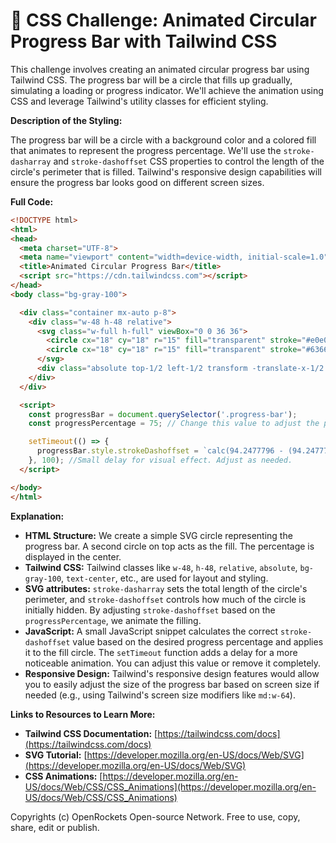 # 🐞 CSS Challenge:  Animated Circular Progress Bar with Tailwind CSS


This challenge involves creating an animated circular progress bar using Tailwind CSS. The progress bar will be a circle that fills up gradually, simulating a loading or progress indicator.  We'll achieve the animation using CSS and leverage Tailwind's utility classes for efficient styling.

**Description of the Styling:**

The progress bar will be a circle with a background color and a colored fill that animates to represent the progress percentage. We'll use the `stroke-dasharray` and `stroke-dashoffset` CSS properties to control the length of the circle's perimeter that is filled.  Tailwind's responsive design capabilities will ensure the progress bar looks good on different screen sizes.

**Full Code:**

```html
<!DOCTYPE html>
<html>
<head>
  <meta charset="UTF-8">
  <meta name="viewport" content="width=device-width, initial-scale=1.0">
  <title>Animated Circular Progress Bar</title>
  <script src="https://cdn.tailwindcss.com"></script>
</head>
<body class="bg-gray-100">

  <div class="container mx-auto p-8">
    <div class="w-48 h-48 relative">
      <svg class="w-full h-full" viewBox="0 0 36 36">
        <circle cx="18" cy="18" r="15" fill="transparent" stroke="#e0e0e0" stroke-width="4"/>
        <circle cx="18" cy="18" r="15" fill="transparent" stroke="#6366F1" stroke-width="4" stroke-dasharray="94.2477796" stroke-dashoffset="94.2477796" class="progress-bar"/>
      </svg>
      <div class="absolute top-1/2 left-1/2 transform -translate-x-1/2 -translate-y-1/2 text-center text-lg font-bold">75%</div>
    </div>
  </div>

  <script>
    const progressBar = document.querySelector('.progress-bar');
    const progressPercentage = 75; // Change this value to adjust the progress

    setTimeout(() => {
      progressBar.style.strokeDashoffset = `calc(94.2477796 - (94.2477796 * ${progressPercentage / 100}))`;
    }, 100); //Small delay for visual effect. Adjust as needed.
  </script>

</body>
</html>
```


**Explanation:**

* **HTML Structure:**  We create a simple SVG circle representing the progress bar.  A second circle on top acts as the fill.  The percentage is displayed in the center.
* **Tailwind CSS:** Tailwind classes like `w-48`, `h-48`, `relative`, `absolute`, `bg-gray-100`, `text-center`, etc., are used for layout and styling.
* **SVG attributes:** `stroke-dasharray` sets the total length of the circle's perimeter, and `stroke-dashoffset` controls how much of the circle is initially hidden. By adjusting `stroke-dashoffset` based on the `progressPercentage`, we animate the filling.
* **JavaScript:**  A small JavaScript snippet calculates the correct `stroke-dashoffset` value based on the desired progress percentage and applies it to the fill circle. The `setTimeout` function adds a delay for a more noticeable animation.  You can adjust this value or remove it completely.
* **Responsive Design:** Tailwind's responsive design features would allow you to easily adjust the size of the progress bar based on screen size if needed (e.g., using Tailwind's screen size modifiers like `md:w-64`).

**Links to Resources to Learn More:**

* **Tailwind CSS Documentation:** [https://tailwindcss.com/docs](https://tailwindcss.com/docs)
* **SVG Tutorial:** [https://developer.mozilla.org/en-US/docs/Web/SVG](https://developer.mozilla.org/en-US/docs/Web/SVG)
* **CSS Animations:** [https://developer.mozilla.org/en-US/docs/Web/CSS/CSS_Animations](https://developer.mozilla.org/en-US/docs/Web/CSS/CSS_Animations)


Copyrights (c) OpenRockets Open-source Network. Free to use, copy, share, edit or publish.

